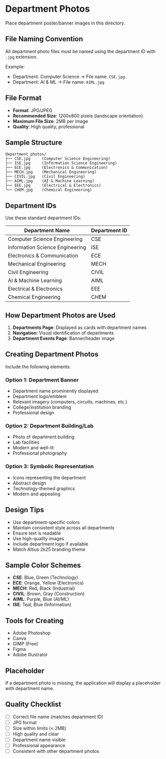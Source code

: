 # Department Photos

Place department poster/banner images in this directory.

## File Naming Convention

All department photo files must be named using the department ID with `.jpg` extension.

Example:
- Department: Computer Science → File name: `CSE.jpg`
- Department: AI & ML → File name: `AIML.jpg`

## File Format

- **Format**: JPG/JPEG
- **Recommended Size**: 1200x800 pixels (landscape orientation)
- **Maximum File Size**: 2MB per image
- **Quality**: High quality, professional

## Sample Structure

```
department_photos/
├── CSE.jpg     (Computer Science Engineering)
├── ISE.jpg     (Information Science Engineering)
├── ECE.jpg     (Electronics & Communication)
├── MECH.jpg    (Mechanical Engineering)
├── CIVIL.jpg   (Civil Engineering)
├── AIML.jpg    (AI & Machine Learning)
├── EEE.jpg     (Electrical & Electronics)
└── CHEM.jpg    (Chemical Engineering)
```

## Department IDs

Use these standard department IDs:

| Department Name | Department ID |
|----------------|---------------|
| Computer Science Engineering | CSE |
| Information Science Engineering | ISE |
| Electronics & Communication | ECE |
| Mechanical Engineering | MECH |
| Civil Engineering | CIVIL |
| AI & Machine Learning | AIML |
| Electrical & Electronics | EEE |
| Chemical Engineering | CHEM |

## How Department Photos are Used

1. **Departments Page**: Displayed as cards with department names
2. **Navigation**: Visual identification of departments
3. **Department Events Page**: Banner/header image

## Creating Department Photos

Include the following elements:

### Option 1: Department Banner
- Department name prominently displayed
- Department logo/emblem
- Relevant imagery (computers, circuits, machines, etc.)
- College/institution branding
- Professional design

### Option 2: Department Building/Lab
- Photo of department building
- Lab facilities
- Modern and well-lit
- Professional photography

### Option 3: Symbolic Representation
- Icons representing the department
- Abstract design
- Technology-themed graphics
- Modern and appealing

## Design Tips

- Use department-specific colors
- Maintain consistent style across all departments
- Ensure text is readable
- Use high-quality images
- Include department logo if available
- Match Altius 2k25 branding theme

## Sample Color Schemes

- **CSE**: Blue, Green (Technology)
- **ECE**: Orange, Yellow (Electronics)
- **MECH**: Red, Black (Industrial)
- **CIVIL**: Brown, Gray (Construction)
- **AIML**: Purple, Blue (AI/ML)
- **ISE**: Teal, Blue (Information)

## Tools for Creating

- Adobe Photoshop
- Canva
- GIMP (Free)
- Figma
- Adobe Illustrator

## Placeholder

If a department photo is missing, the application will display a placeholder with department name.

## Quality Checklist

- [ ] Correct file name (matches department ID)
- [ ] JPG format
- [ ] Size within limits (< 2MB)
- [ ] High quality and clear
- [ ] Department name visible
- [ ] Professional appearance
- [ ] Consistent with other department photos
